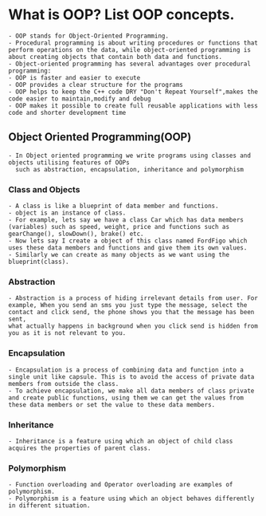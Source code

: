 # **What is OOP? List OOP concepts.**
    - OOP stands for Object-Oriented Programming.
    - Procedural programming is about writing procedures or functions that perform operations on the data, while object-oriented programming is about creating objects that contain both data and functions.
    - Object-oriented programming has several advantages over procedural programming:
    - OOP is faster and easier to execute
    - OOP provides a clear structure for the programs
    - OOP helps to keep the C++ code DRY "Don't Repeat Yourself",makes the code easier to maintain,modify and debug
    - OOP makes it possible to create full reusable applications with less code and shorter development time
  
## **Object Oriented Programming(OOP)**
    - In Object oriented programming we write programs using classes and objects utilising features of OOPs 
      such as abstraction, encapsulation, inheritance and polymorphism

   ### **Class and Objects**
    - A class is like a blueprint of data member and functions.
    - object is an instance of class. 
    - For example, lets say we have a class Car which has data members (variables) such as speed, weight, price and functions such as gearChange(), slowDown(), brake() etc. 
    - Now lets say I create a object of this class named FordFigo which uses these data members and functions and give them its own values.
    - Similarly we can create as many objects as we want using the blueprint(class).

### **Abstraction**
    - Abstraction is a process of hiding irrelevant details from user. For example, When you send an sms you just type the message, select the contact and click send, the phone shows you that the message has been sent,
    what actually happens in background when you click send is hidden from you as it is not relevant to you.

### **Encapsulation**
    - Encapsulation is a process of combining data and function into a single unit like capsule. This is to avoid the access of private data members from outside the class.
    - To achieve encapsulation, we make all data members of class private and create public functions, using them we can get the values from these data members or set the value to these data members.

### **Inheritance**
    - Inheritance is a feature using which an object of child class acquires the properties of parent class.

### **Polymorphism**
    - Function overloading and Operator overloading are examples of polymorphism.
    - Polymorphism is a feature using which an object behaves differently in different situation.
    
